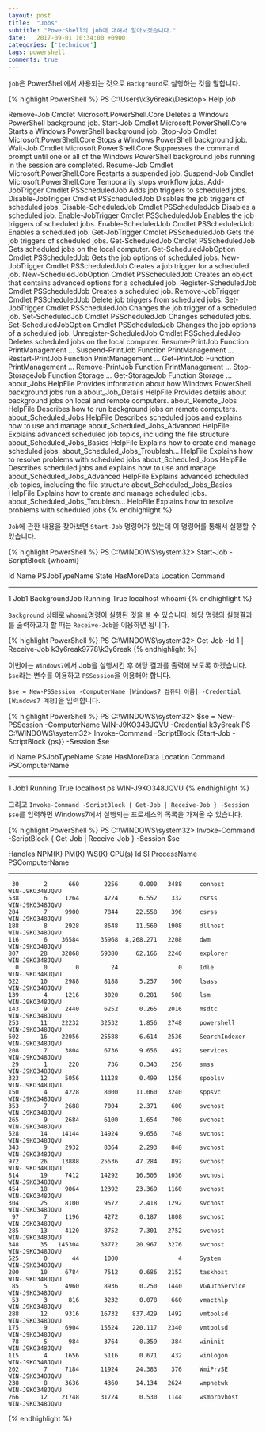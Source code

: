 ```yaml
---
layout: post
title:  "Jobs"
subtitle: "PowerShell의 job에 대해서 알아보겠습니다."
date:   2017-09-01 10:34:00 +0900
categories: ['technique']
tags: powershell
comments: true
---
```




`job`은 PowerShell에서 사용되는 것으로 `Background`로 실행하는 것을 말합니다.

{% highlight PowerShell %}
PS C:\Users\k3y6reak\Desktop> Help *job*

Remove-Job                        Cmdlet    Microsoft.PowerShell.Core Deletes a Windows PowerShell background job.
Start-Job                         Cmdlet    Microsoft.PowerShell.Core Starts a Windows PowerShell background job.
Stop-Job                          Cmdlet    Microsoft.PowerShell.Core Stops a Windows PowerShell background job.
Wait-Job                          Cmdlet    Microsoft.PowerShell.Core Suppresses the command prompt until one or all of the Windows PowerShell background jobs running in the session are completed.
Resume-Job                        Cmdlet    Microsoft.PowerShell.Core Restarts a suspended job.
Suspend-Job                       Cmdlet    Microsoft.PowerShell.Core Temporarily stops workflow jobs.
Add-JobTrigger                    Cmdlet    PSScheduledJob            Adds job triggers to scheduled jobs.
Disable-JobTrigger                Cmdlet    PSScheduledJob            Disables the job triggers of scheduled jobs.
Disable-ScheduledJob              Cmdlet    PSScheduledJob            Disables a scheduled job.
Enable-JobTrigger                 Cmdlet    PSScheduledJob            Enables the job triggers of scheduled jobs.
Enable-ScheduledJob               Cmdlet    PSScheduledJob            Enables a scheduled job.
Get-JobTrigger                    Cmdlet    PSScheduledJob            Gets the job triggers of scheduled jobs.
Get-ScheduledJob                  Cmdlet    PSScheduledJob            Gets scheduled jobs on the local computer.
Get-ScheduledJobOption            Cmdlet    PSScheduledJob            Gets the job options of scheduled jobs.
New-JobTrigger                    Cmdlet    PSScheduledJob            Creates a job trigger for a scheduled job.
New-ScheduledJobOption            Cmdlet    PSScheduledJob            Creates an object that contains advanced options for a scheduled job.
Register-ScheduledJob             Cmdlet    PSScheduledJob            Creates a scheduled job.
Remove-JobTrigger                 Cmdlet    PSScheduledJob            Delete job triggers from scheduled jobs.
Set-JobTrigger                    Cmdlet    PSScheduledJob            Changes the job trigger of a scheduled job.
Set-ScheduledJob                  Cmdlet    PSScheduledJob            Changes scheduled jobs.
Set-ScheduledJobOption            Cmdlet    PSScheduledJob            Changes the job options of a scheduled job.
Unregister-ScheduledJob           Cmdlet    PSScheduledJob            Deletes scheduled jobs on the local computer.
Resume-PrintJob                   Function  PrintManagement           ...
Suspend-PrintJob                  Function  PrintManagement           ...
Restart-PrintJob                  Function  PrintManagement           ...
Get-PrintJob                      Function  PrintManagement           ...
Remove-PrintJob                   Function  PrintManagement           ...
Stop-StorageJob                   Function  Storage                   ...
Get-StorageJob                    Function  Storage                   ...
about_Jobs                        HelpFile                            Provides information about how Windows PowerShell background jobs run a
about_Job_Details                 HelpFile                            Provides details about background jobs on local and remote computers.
about_Remote_Jobs                 HelpFile                            Describes how to run background jobs on remote computers.
about_Scheduled_Jobs              HelpFile                            Describes scheduled jobs and explains how to use and manage
about_Scheduled_Jobs_Advanced     HelpFile                            Explains advanced scheduled job topics, including the file structure
about_Scheduled_Jobs_Basics       HelpFile                            Explains how to create and manage scheduled jobs.
about_Scheduled_Jobs_Troublesh... HelpFile                            Explains how to resolve problems with scheduled jobs
about_Scheduled_Jobs              HelpFile                            Describes scheduled jobs and explains how to use and manage
about_Scheduled_Jobs_Advanced     HelpFile                            Explains advanced scheduled job topics, including the file structure
about_Scheduled_Jobs_Basics       HelpFile                            Explains how to create and manage scheduled jobs.
about_Scheduled_Jobs_Troublesh... HelpFile                            Explains how to resolve problems with scheduled jobs
{% endhighlight %}


`Job`에 관한 내용을 찾아보면 `Start-Job` 명령어가 있는데 이 명령어를 통해서 실행할 수 있습니다.

{% highlight PowerShell %}
PS C:\WINDOWS\system32> Start-Job -ScriptBlock {whoami}

Id     Name            PSJobTypeName   State         HasMoreData     Location             Command
--     ----            -------------   -----         -----------     --------             -------
1      Job1            BackgroundJob   Running       True            localhost            whoami
{% endhighlight %}

`Background` 상태로 `whoami`명령이 실행된 것을 볼 수 있습니다. 해당 명령의 실행결과를 출력하고자 할 때는 `Receive-Job`을 이용하면 됩니다.

{% highlight PowerShell %}
PS C:\WINDOWS\system32> Get-Job -Id 1 | Receive-Job
k3y6reak9778\k3y6reak
{% endhighlight %}

이번에는 `Windows7`에서 Job을 실행시킨 후 해당 결과를 출력해 보도록 하겠습니다.
`$se`라는 변수를 이용하고 `PSSession`을 이용해야 합니다.

`$se = New-PSSession -ComputerName [Windows7 컴퓨터 이름] -Credential [Windows7 계정]`을 입력합니다.

{% highlight PowerShell %}
PS C:\WINDOWS\system32> $se = New-PSSession -ComputerName WIN-J9KO348JQVU -Credential k3y6reak
PS C:\WINDOWS\system32> Invoke-Command -ScriptBlock {Start-Job -ScriptBlock {ps}} -Session $se

Id     Name            PSJobTypeName   State         HasMoreData     Location             Command                   PSComputerName
--     ----            -------------   -----         -----------     --------             -------                   --------------
1      Job1                            Running       True            localhost            ps                        WIN-J9KO348JQVU
{% endhighlight %}

그리고 `Invoke-Command -ScriptBlock { Get-Job | Receive-Job } -Session $se`를 입력하면 Windows7에서 실행되는 프로세스의 목록을 가져올 수 있습니다.

{% highlight PowerShell %}
PS C:\WINDOWS\system32> Invoke-Command -ScriptBlock { Get-Job | Receive-Job } -Session $se

Handles  NPM(K)    PM(K)      WS(K)     CPU(s)     Id  SI ProcessName                                                                 PSComputerName
-------  ------    -----      -----     ------     --  -- -----------                                                                 --------------
     30       2      660       2256      0.000   3488     conhost                                                                     WIN-J9KO348JQVU
    538       6     1264       4224      6.552    332     csrss                                                                       WIN-J9KO348JQVU
    204       7     9900       7844     22.558    396     csrss                                                                       WIN-J9KO348JQVU
    188       8     2928       8648     11.560   1908     dllhost                                                                     WIN-J9KO348JQVU
    116       6    36584      35968  8,268.271   2208     dwm                                                                         WIN-J9KO348JQVU
    807      28    32868      59380     62.166   2240     explorer                                                                    WIN-J9KO348JQVU
      0       0        0         24                 0     Idle                                                                        WIN-J9KO348JQVU
    622      10     2988       8188      5.257    500     lsass                                                                       WIN-J9KO348JQVU
    139       4     1216       3020      0.281    508     lsm                                                                         WIN-J9KO348JQVU
    143       9     2440       6252      0.265   2016     msdtc                                                                       WIN-J9KO348JQVU
    253      11    22232      32532      1.856   2748     powershell                                                                  WIN-J9KO348JQVU
    602      16    22056      25588      6.614   2536     SearchIndexer                                                               WIN-J9KO348JQVU
    208       7     3804       6736      9.656    492     services                                                                    WIN-J9KO348JQVU
     29       1      220        736      0.343    256     smss                                                                        WIN-J9KO348JQVU
    323      12     5056      11128      0.499   1256     spoolsv                                                                     WIN-J9KO348JQVU
    150       4     4228       8000     11.060   3240     sppsvc                                                                      WIN-J9KO348JQVU
    353       7     2688       7004      2.371    600     svchost                                                                     WIN-J9KO348JQVU
    265       9     2684       6100      1.654    700     svchost                                                                     WIN-J9KO348JQVU
    528      14    14144      14924      9.656    748     svchost                                                                     WIN-J9KO348JQVU
    343       9     2932       8364      2.293    848     svchost                                                                     WIN-J9KO348JQVU
    972      26    13888      25536     47.284    892     svchost                                                                     WIN-J9KO348JQVU
    814      19     7412      14292     16.505   1036     svchost                                                                     WIN-J9KO348JQVU
    454      18     9064      12392     23.369   1160     svchost                                                                     WIN-J9KO348JQVU
    304      25     8100       9572      2.418   1292     svchost                                                                     WIN-J9KO348JQVU
     97       7     1196       4272      0.187   1808     svchost                                                                     WIN-J9KO348JQVU
    285      13     4120       8752      7.301   2752     svchost                                                                     WIN-J9KO348JQVU
    348      35   145304      38772     20.967   3276     svchost                                                                     WIN-J9KO348JQVU
    525       0       44       1000                 4     System                                                                      WIN-J9KO348JQVU
    200      10     6784       7512      0.686   2152     taskhost                                                                    WIN-J9KO348JQVU
     85       5     4960       8936      0.250   1440     VGAuthService                                                               WIN-J9KO348JQVU
     53       3      816       3232      0.078    660     vmacthlp                                                                    WIN-J9KO348JQVU
    288      12     9316      16732    837.429   1492     vmtoolsd                                                                    WIN-J9KO348JQVU
    175       9     6904      15524    220.117   2340     vmtoolsd                                                                    WIN-J9KO348JQVU
     78       5      984       3764      0.359    384     wininit                                                                     WIN-J9KO348JQVU
    115       4     1656       5116      0.671    432     winlogon                                                                    WIN-J9KO348JQVU
    202       7     7184      11924     24.383    376     WmiPrvSE                                                                    WIN-J9KO348JQVU
    238       8     3636       4360     14.134   2624     wmpnetwk                                                                    WIN-J9KO348JQVU
    266      12    21748      31724      0.530   1144     wsmprovhost                                                                 WIN-J9KO348JQVU
{% endhighlight %}